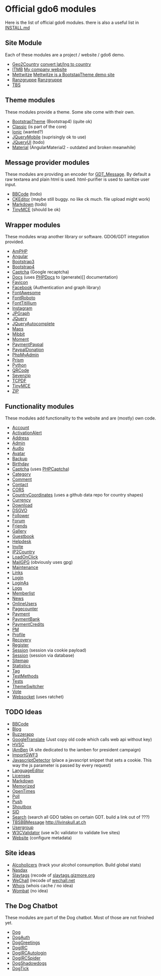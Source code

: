 # Official gdo6 modules

Here is the list of official gdo6 modules.
there is also a useful list in [INSTALL.md](https://github.com/gizmore/gdo6/blob/master/DOCS/INSTALL.md)


## Site Module

Each of these modules are a project / website / gdo6 demo.

 - [Geo2Country](https://github.com/gizmore/gdo6-geo2country) [convert lat/lng to country](http://geo2country.gizmore.org)
 - [ITMB](https://github.com/gizmore/gdo6-itmb) [My company website](https://service.busch-peine.de)
 - [Mettwitze](https://github.com/gizmore/gdo6-mettwitze) [Mettwitze is a BootstapTheme demo site](https://mettwitze.gizmore.org)
 - [Ranzgruppe](https://github.com/gizmore/gdo6-ranzgruppe) [Ranzgruppe](https://ranzgruppe.com)
 - [TBS](https://github.com/gizmore/gdo6-tbs)


## Theme modules

These modules provide a theme. Some site come with their own.

 - [BootstrapTheme](https://github.com/gizmore/gdo6-bootstrap-theme) (Bootstrap4) (quite ok)
 - [Classic]() (is part of the core)
 - [Ionic]() (wanted?)
 - [JQueryMobile](https://github.com/gizmore/gdo6-jquery-mobile) (suprisingly ok to use)
 - [JQueryUI](https://github.com/gizmore/gdo6-jquery-ui) (todo)
 - [Material](https://github.com/gizmore/gdo6-material) (AngularMaterial2 - outdated and broken meanwhile)


## Message provider modules

These modules are providing an encoder for [GDT_Message](https://github.com/gizmore/gdo6/blob/master/GDO/UI/GDT_Message.php). By default a raw textarea and plain html is used. html-purifier is used to sanitize user input.

 - [BBCode](https://github.com/gizmore/gdo6-bbcode) (todo)
 - [CKEditor](https://github.com/gizmore/gdo6-ckeditor) (maybe still buggy. no like ck much. file upload might work)
 - [Markdown](https://github.com/gizmore/gdo6-markdown) (todo)
 - [TinyMCE](https://github.com/gizmore/gdo6-tinymce) (should be ok)
 

## Wrapper modules

These modules wrap another library or software. GDO6/GDT integration provided.

 - [AmPHP](https://github.com/gizmore/gdo6-amphp)
 - [Angular](https://github.com/gizmore/gdo6-angular)
 - [Bootstrap3](https://github.com/gizmore/gdo6-bootstrap3)
 - [Bootstrap4](https://github.com/gizmore/gdo6-bootstrap)
 - [Captcha](https://github.com/gizmore/gdo6-recaptcha2) (Google recaptcha)
 - [Docs](https://github.com/gizmore/gdo6-docs) (uses [PHPDocs](https://phpdoc.org/) to (generate)[] documentation)
 - [Favicon](https://github.com/gizmore/gdo6-favicon)
 - [Facebook](https://github.com/gizmore/gdo6-facebook) (Authentication and graph library)
 - [FontAwesome](https://github.com/gizmore/gdo6-font-awesome)
 - [FontRoboto](https://github.com/gizmore/gdo6-font-roboto)
 - [FontTitillium](https://github.com/gizmore/gdo6-font-titillium)
 - [Instagram](https://github.com/gizmore/gdo6-instagram)
 - [JPGraph](https://github.com/gizmore/gdo6-jpgraph)
 - [JQuery](https://github.com/gizmore/gdo6-jquery)
 - [JQueryAutocomplete](https://github.com/gizmore/gdo6-jquery-autocomplete)
 - [Maps](https://github.com/gizmore/gdo6-maps)
 - [Mibbit](https://github.com/gizmore/gdo6-mibbit)
 - [Moment](https://github.com/gizmore/gdo6-moment)
 - [PaymentPaypal](https://github.com/gizmore/gdo6-payment-paypal)
 - [PaypalDonation](https://github.com/gizmore/gdo6-paypal-donation)
 - [PhpMyAdmin](https://github.com/gizmore/gdo6-pma)
 - [Prism](https://github.com/gizmore/gdo6-prism)
 - [Python](https://github.com/gizmore/gdo6-python)
 - [QRCode](https://github.com/gizmore/gdo6-qrcode)
 - [Sevenzip](https://github.com/gizmore/gdo6-sevenzip)
 - [TCPDF](https://github.com/gizmore/gdo6-tcpdf)
 - [TinyMCE](https://github.com/gizmore/gdo6-tinymce)
 - [ZIP](https://github.com/gizmore/gdo6-zip)


## Functionality modules

These modules add functionality to the website and are (mostly) own code.

 - [Account](https://github.com/gizmore/gdo6-account)
 - [ActivationAlert](https://github.com/gizmore/gdo6-activation-alert)
 - [Address](https://github.com/gizmore/gdo6-address)
 - [Admin](https://github.com/gizmore/gdo6-admin)
 - [Audio](https://github.com/gizmore/gdo6-audio)
 - [Avatar](https://github.com/gizmore/gdo6-avatar)
 - [Backup](https://github.com/gizmore/gdo6-backup)
 - [Birthday](https://github.com/gizmore/gdo6-birthday)
 - [Captcha](https://github.com/gizmore/gdo6-captcha) (uses [PHPCaptcha](http://google.com?q=PHPCaptcha))
 - [Category](https://github.com/gizmore/gdo6-category)
 - [Comment](https://github.com/gizmore/gdo6-comment)
 - [Contact](https://github.com/gizmore/gdo6-contact)
 - [CORS](https://github.com/gizmore/gdo6-cors)
 - [CountryCoordinates](https://github.com/gizmore/gdo6-country-coordinates) (uses a github data repo for country shapes)
 - [Currency](https://github.com/gizmore/gdo6-currency)
 - [Download](https://github.com/gizmore/gdo6-download)
 - [DSGVO](https://github.com/gizmore/gdo6-dsgvo)
 - [Follower](https://github.com/gizmore/gdo6-follower)
 - [Forum](https://github.com/gizmore/gdo6-forum)
 - [Friends](https://github.com/gizmore/gdo6-friends)
 - [Gallery](https://github.com/gizmore/gdo6-gallery)
 - [Guestbook](https://github.com/gizmore/gdo6-guestbook)
 - [Helpdesk](https://github.com/gizmore/gdo6-helpdesk)
 - [Invite](https://github.com/gizmore/gdo6-invite)
 - [IP2Country](https://github.com/gizmore/gdo6-ip2country)
 - [LoadOnClick](https://github.com/gizmore/gdo6-load-on-click)
 - [MailGPG](https://github.com/gizmore/gdo6-mail-gpg) (obviously uses gpg)
 - [Maintenance](https://github.com/gizmore/gdo6-maintenance)
 - [Links](https://github.com/gizmore/gdo6-links)
 - [Login](https://github.com/gizmore/gdo6-login)
 - [LoginAs](https://github.com/gizmore/gdo6-login-as)
 - [Logs](https://github.com/gizmore/gdo6-logs)
 - [Memberlist](https://github.com/gizmore/gdo6-memberlist)
 - [News](https://github.com/gizmore/gdo6-news)
 - [OnlineUsers](https://github.com/gizmore/gdo6-online-users)
 - [Pagecounter](https://github.com/gizmore/gdo6-pagecounter)
 - [Payment](https://github.com/gizmore/gdo6-payment)
 - [PaymentBank](https://github.com/gizmore/gdo6-payment-bank)
 - [PaymentCredits](https://github.com/gizmore/gdo6-payment-credits)
 - [PM](https://github.com/gizmore/gdo6-pm)
 - [Profile](https://github.com/gizmore/gdo6-profile)
 - [Recovery](https://github.com/gizmore/gdo6-recovery)
 - [Register](https://github.com/gizmore/gdo6-register)
 - [Session](https://github.com/gizmore/gdo6-session-cookie) (session via cookie payload)
 - [Session](https://github.com/gizmore/gdo6-session-db) (session via database)
 - [Sitemap](https://github.com/gizmore/gdo6-sitemap)
 - [Statistics](https://github.com/gizmore/gdo6-statistics)
 - [Tag](https://github.com/gizmore/gdo6-tag)
 - [TestMethods](https://github.com/gizmore/gdo6-test-methods)
 - [Tests](https://github.com/gizmore/gdo6-tests)
 - [ThemeSwitcher](https://github.com/gizmore/gdo6-theme-switcher)
 - [Vote](https://github.com/gizmore/gdo6-vote)
 - [Websocket](https://github.com/gizmore/gdo6-websocket) (uses ratchet)
 
 
## TODO Ideas

 - [BBCode](https://github.com/gizmore/gdo6-bbcode)
 - [Blog](https://github.com/gizmore/gdo6-blog)
 - [Buzzerapp](https://github.com/gizmore/gdo6-buzzerapp)
 - [GoogleTranslate](https://github.com/gizmore/gdo6-google-translate) (Just copy old code which calls web api without key)
 - [HVSC](https://github.com/gizmore/gdo6-hvsc)
 - [IAmBen]() (A site dedicated to the iamben for president campaign)
 - [ImportGWF3](https://github.com/gizmore/gdo6-import-gwf3)
 - [JavascriptDetector]() (place a javascript snippet that sets a cookie. This way the js parameter is passed by every request)
 - [LanguageEditor](https://github.com/gizmore/gdo6-language-editor)
 - [Licenses](https://github.com/gizmore/gdo6-licenses)
 - [Markdown](https://github.com/gizmore/gdo6-markdown)
 - [Memorized](https://github.com/gizmore/gdo6-memorized)
 - [OpenTimes](https://github.com/gizmore/gdo6-opentimes)
 - [Poll](https://github.com/gizmore/gdo6-poll)
 - [Push](https://github.com/gizmore/gdo6-push)
 - [Shoutbox](https://github.com/gizmore/gdo6-shoutbox)
 - [SID](https://github.com/gizmore/gdo6-sid)
 - [Search]() (search all GDO tables on certain GDT. build a link out of ???)
 - [TBSBBMessage](https://github.com/gizmore/gdo6-tbs-bbmessage) http://livinskull.at.ch
 - [Usergroup](https://github.com/gizmore/gdo6-usergroup)
 - [W3CValidator](https://github.com/gizmore/gdo6-w3c-validator) (use w3c validator to validate live sites)
 - [Website](https://github.com/gizmore/gdo6-website) (configure metadata)


## Site ideas

 - [Alcoholicers](https://github.com/gizmore/gdo6-nasdax) (track your alcohol consumption. Build global stats)
 - [Nasdax](https://github.com/gizmore/gdo6-nasdax)
 - [Slaytags](https://github.com/gizmore/gdo6-slaytags) (recode of [slaytags.gizmore.org](http://slaytags.gizmore.org)
 - [WeChall](https://github.com/gizmore/gdo6-wechall) (recode of [wechall.net](https://www.wechall.net)
 - [Whois](https://github.com/gizmore/gdo6-whois) (whois cache / no idea)
 - [Wombat](https://github.com/gizmore/gdo6-wombat) (no idea)


## The Dog Chatbot

These modules are part of the Dog chatbot. Most of those are not finished yet.

 - [Dog](https://github.com/gizmore/gdo6-dog)
 - [DogAuth](https://github.com/gizmore/gdo6-dog-auth)
 - [DogGreetings](https://github.com/gizmore/gdo6-dog-greetings)
 - [DogIRC](https://github.com/gizmore/gdo6-dog-irc)
 - [DogIRCAutologin](https://github.com/gizmore/gdo6-dog-irc-autologin)
 - [DogIRCSpider](https://github.com/gizmore/gdo6-dog-irc-spider)
 - [DogShadowdogs](https://github.com/gizmore/gdo6-dog-shadowdogs)
 - [DogTick](https://github.com/gizmore/gdo6-dog-tick)
